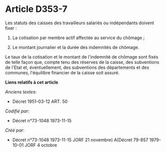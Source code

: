 # Article D353-7

Les statuts des caisses des travailleurs salariés ou indépendants doivent fixer :

1. La cotisation par membre actif affectée au service du chômage ;

2. Le montant journalier et la durée des indemnités de chômage.

Le taux de la cotisation et le montant de l'indemnité de chômage sont fixés de telle façon que, compte tenu des réserves de
la caisse, des subventions de l'Etat et, éventuellement, des subventions des départements et des communes, l'équilibre
financier de la caisse soit assuré.

**Liens relatifs à cet article**

_Anciens textes_:

  - Décret  1951-03-12 ART. 50

_Codifié par_:

  - Décret n°73-1048 1973-11-15

_Créé par_:

  - Décret n°73-1048 1973-11-15 JORF 21 novembre) A(Décret 79-857 1979-10-01 JORF 4 octobre
